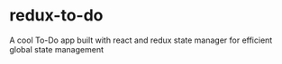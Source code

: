 # redux-to-do
A cool To-Do app built with react and redux state manager for efficient global state management
